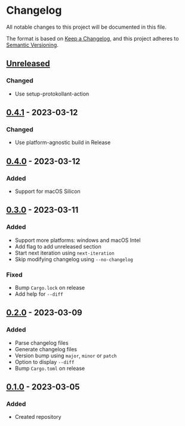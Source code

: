 # Changelog

All notable changes to this project will be documented in this file.

The format is based on [Keep a Changelog](https://keepachangelog.com/en/1.1.0/),
and this project adheres to [Semantic Versioning](https://semver.org/spec/v2.0.0.html).

## [Unreleased]

### Changed

- Use setup-protokollant-action

## [0.4.1] - 2023-03-12

### Changed

- Use platform-agnostic build in Release

## [0.4.0] - 2023-03-12

### Added

- Support for macOS Silicon

## [0.3.0] - 2023-03-11

### Added

- Support more platforms: windows and macOS Intel
- Add flag to add unreleased section
- Start next iteration using `next-iteration`
- Skip modifying changelog using `--no-changelog`

### Fixed

- Bump `Cargo.lock` on release
- Add help for `--diff`

## [0.2.0] - 2023-03-09

### Added

- Parse changelog files
- Generate changelog files
- Version bump using `major`, `minor` or `patch`
- Option to display `--diff`
- Bump `Cargo.toml` on release

## [0.1.0] - 2023-03-05

### Added

- Created repository

[unreleased]: https://github.com/ksm2/protokollant/compare/v0.4.1...HEAD
[0.4.1]: https://github.com/ksm2/protokollant/compare/v0.4.0...v0.4.1
[0.4.0]: https://github.com/ksm2/protokollant/compare/v0.3.0...v0.4.0
[0.3.0]: https://github.com/ksm2/protokollant/compare/v0.2.0...v0.3.0
[0.2.0]: https://github.com/ksm2/protokollant/compare/v0.1.0...v0.2.0
[0.1.0]: https://github.com/ksm2/protokollant/releases/tag/v0.1.0
